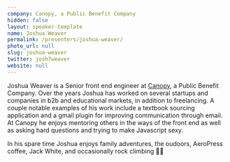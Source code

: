 ```yaml
---
company: Canopy, a Public Benefit Company
hidden: false
layout: speaker-template
name: Joshua Weaver
permalink: /presenters/joshua-weaver/
photo_url: null
slug: joshua-weaver
twitter: josh7weaver
website: null
---
```


Joshua Weaver is a Senior front end engineer at [Canopy](https://canopyteam.org/), a Public Benefit Company. Over the years Joshua has worked on several startups and companies in b2b and educational markets, in addition to freelancing. A couple notable examples of his work include a textbook sourcing application and a gmail plugin for improving communication through email. At Canopy he enjoys mentoring others in the ways of the front end as well as asking hard questions and trying to make Javascript sexy.

In his spare time Joshua enjoys family adventures, the oudoors, AeroPress coffee, Jack White, and occasionally rock climbing 🧗‍♂️
